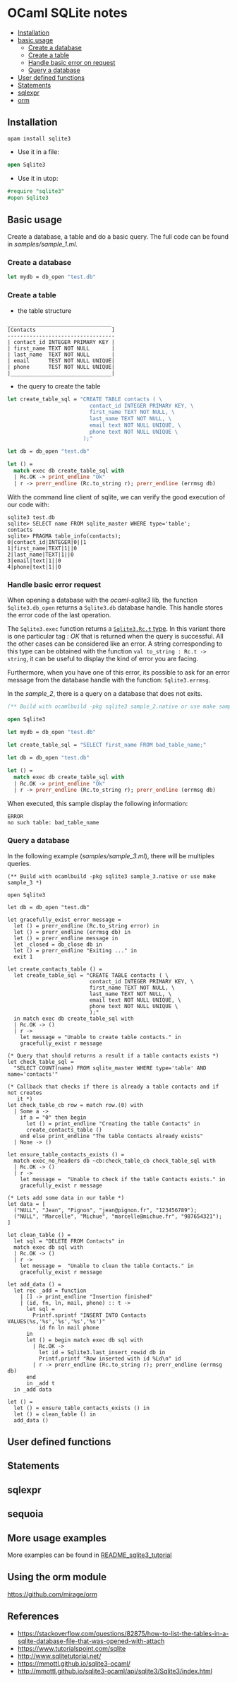 # OCaml SQLite notes

* [Installation](#installation)
* [basic usage](#basic-usage)
  * [Create a database](#create-a-database)
  * [Create a table](#create-a-table)
  * [Handle basic error on request](#handle-basic-error-on-request)
  * [Query a database](#query-a-database)
* [User defined functions](#user-defined-functions)
* [Statements](#statements)
* [sqlexpr](#sqlexpr)
* [orm](#orm)

## Installation

```
opam install sqlite3
```

* Use it in a file:

```ocaml
open Sqlite3
```

* Use it in utop:

```ocaml
#require "sqlite3"
#open Sqlite3
```

## Basic usage
Create a database, a table and do a basic query. The full code can be found in
*samples/sample_1.ml*.

### Create a database
```ocaml
let mydb = db_open "test.db"
```

### Create a table

* the table structure
```
_________________________________
[Contacts                        ]
----------------------------------
| contact_id INTEGER PRIMARY KEY |
| first_name TEXT NOT NULL       |
| last_name  TEXT NOT NULL       |
| email      TEST NOT NULL UNIQUE|
| phone      TEST NOT NULL UNIQUE|
|________________________________|
```

* the query to create the table

```ocaml
let create_table_sql = "CREATE TABLE contacts ( \
                          contact_id INTEGER PRIMARY KEY, \
                          first_name TEXT NOT NULL, \
                          last_name TEXT NOT NULL, \
                          email text NOT NULL UNIQUE, \
                          phone text NOT NULL UNIQUE \
                        );"

let db = db_open "test.db"

let () =
  match exec db create_table_sql with
  | Rc.OK -> print_endline "Ok"
  | r -> prerr_endline (Rc.to_string r); prerr_endline (errmsg db)
```

With the command line client of sqlite, we can verify the good execution of our
code with:

```
sqlite3 test.db
sqlite> SELECT name FROM sqlite_master WHERE type='table';
contacts
sqlite> PRAGMA table_info(contacts);
0|contact_id|INTEGER|0||1
1|first_name|TEXT|1||0
2|last_name|TEXT|1||0
3|email|text|1||0
4|phone|text|1||0
```

### Handle basic error request

When opening a database with the *ocaml-sqlite3* lib, the function
`Sqlite3.db_open` returns a `Sqlite3.db` database handle. This handle stores the
error code of the last operation.

The `Sqlite3.exec` function returns a [`Sqlite3.Rc.t` type](http://mmottl.github.io/sqlite3-ocaml/api/sqlite3/Sqlite3/Rc/index.html#type-t). In this variant there is one particular tag : *OK*
that is returned when the query is successful. All the other cases can be considered
like an error. A string corresponding to this type can be obtained with the
function `val to_string : Rc.t ‑> string`, it can be useful to display the kind
of error you are facing.

Furthermore, when you have one of this error, its possible to ask for an error
message from the database handle with the function: `Sqlite3.errmsg`.

In the *sample_2*, there is a query on a database that does not exits.

```ocaml
(** Build with ocamlbuild -pkg sqlite3 sample_2.native or use make sample_2 *)

open Sqlite3

let mydb = db_open "test.db"

let create_table_sql = "SELECT first_name FROM bad_table_name;"

let db = db_open "test.db"

let () =
  match exec db create_table_sql with
  | Rc.OK -> print_endline "Ok"
  | r -> prerr_endline (Rc.to_string r); prerr_endline (errmsg db)
```

When executed, this sample display the following information:

```
ERROR
no such table: bad_table_name
```

### Query a database

In the following example (*samples/sample_3.ml*), there will be multiples queries.

```
(** Build with ocamlbuild -pkg sqlite3 sample_3.native or use make sample_3 *)

open Sqlite3

let db = db_open "test.db"

let gracefully_exist error message =
  let () = prerr_endline (Rc.to_string error) in
  let () = prerr_endline (errmsg db) in
  let () = prerr_endline message in
  let _closed = db_close db in
  let () = prerr_endline "Exiting ..." in
  exit 1

let create_contacts_table () =
  let create_table_sql = "CREATE TABLE contacts ( \
                          contact_id INTEGER PRIMARY KEY, \
                          first_name TEXT NOT NULL, \
                          last_name TEXT NOT NULL, \
                          email text NOT NULL UNIQUE, \
                          phone text NOT NULL UNIQUE \
                          );"
  in match exec db create_table_sql with
  | Rc.OK -> ()
  | r ->
    let message = "Unable to create table contacts." in
    gracefully_exist r message

(* Query that should returns a result if a table contacts exists *)
let check_table_sql =
  "SELECT COUNT(name) FROM sqlite_master WHERE type='table' AND name='contacts'"

(* Callback that checks if there is already a table contacts and if not creates
   it *)
let check_table_cb row = match row.(0) with
  | Some a ->
    if a = "0" then begin
      let () = print_endline "Creating the table Contacts" in
      create_contacts_table ()
    end else print_endline "The table Contacts already exists"
  | None -> ()

let ensure_table_contacts_exists () =
  match exec_no_headers db ~cb:check_table_cb check_table_sql with
  | Rc.OK -> ()
  | r ->
    let message =  "Unable to check if the table Contacts exists." in
    gracefully_exist r message

(* Lets add some data in our table *)
let data = [
  ("NULL", "Jean", "Pignon", "jean@pignon.fr", "123456789");
  ("NULL", "Marcelle", "Michue", "marcelle@michue.fr", "987654321");
]

let clean_table () =
  let sql = "DELETE FROM Contacts" in
  match exec db sql with
  | Rc.OK -> ()
  | r ->
    let message =  "Unable to clean the table Contacts." in
    gracefully_exist r message

let add_data () =
  let rec _add = function
    | [] -> print_endline "Insertion finished"
    | (id, fn, ln, mail, phone) :: t ->
      let sql =
        Printf.sprintf "INSERT INTO Contacts VALUES(%s,'%s','%s','%s','%s')"
          id fn ln mail phone
      in
      let () = begin match exec db sql with
        | Rc.OK ->
          let id = Sqlite3.last_insert_rowid db in
          Printf.printf "Row inserted with id %Ld\n" id
        | r -> prerr_endline (Rc.to_string r); prerr_endline (errmsg db)
      end
      in _add t
  in _add data

let () =
  let () = ensure_table_contacts_exists () in
  let () = clean_table () in
  add_data ()
```

## User defined functions

## Statements

## sqlexpr
## sequoia

## More usage examples

More examples can be found in [README_sqlite3_tutorial](README_sqlite3_tutorial.md)

## Using the orm module
https://github.com/mirage/orm


## References

* https://stackoverflow.com/questions/82875/how-to-list-the-tables-in-a-sqlite-database-file-that-was-opened-with-attach
* https://www.tutorialspoint.com/sqlite
* http://www.sqlitetutorial.net/
* https://mmottl.github.io/sqlite3-ocaml/
* http://mmottl.github.io/sqlite3-ocaml/api/sqlite3/Sqlite3/index.html

